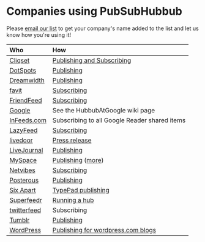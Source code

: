 # Companies using PubSubHubbub #

Please [email our list](http://groups.google.com/group/pubsubhubbub) to get your company's name added to the list and let us know how you're using it!

| **Who** | **How** |
|:--------|:--------|
| [Cliqset](http://cliqset.com) | [Publishing and Subscribing](http://blog.cliqset.com/2009/12/07/new-cliqset-features-rolling-out-today/) |
| [DotSpots](http://dotspots.com/) | [Publishing](http://blog.dotspots.com/2010/01/21/dotspots-goes-real-time/) |
| [Dreamwidth](http://www.dreamwidth.org) | [Publishing](http://wiki.dwscoalition.org/notes/Dev_Setting_Up_PubSubHubbub) |
| [favit](http://www.favit.com) | [Subscribing](http://blog.favit.com/bg/2009/08/13/pubsubhubbub-%D0%B2-favit/) |
| [FriendFeed](http://www.friendfeed.com) | [Subscribing](http://friendfeed.com/friendfeed-news/73d90026/today-google-engineers-announced-technology) |
| [Google](http://code.google.com/apis/pubsubhubbub/) | See the HubbubAtGoogle wiki page |
| [InFeeds.com](http://www.infeeds.com/) | Subscribing to all Google Reader shared items |
| [LazyFeed](http://www.lazyfeed.com) | [Subscribing](http://blog.lazyfeed.com/2009/09/lazyfeed-rsscloud-pubsubhubbub-real.html) |
| [livedoor](http://www.livedoor.com) | [Press release](http://corp.livedoor.com/pressrelease/2009/08/0818-01.html) |
| [LiveJournal](http://www.livejournal.com) | [Publishing](http://community.livejournal.com/lj_releases/48563.html) |
| [MySpace](http://myspace.com//) | [Publishing](http://wiki.developer.myspace.com/index.php?title=Real_Time_Stream_Functional_Overview) ([more](http://developer.myspace.com/Community/blogs/devteam/archive/2009/12/08/opening-the-flood-gates-and-unleashing-the-data.aspx)) |
| [Netvibes](http://netvibes.com) | [Subscribing](http://www.readwriteweb.com/archives/netvibes_launches_ultimate_news_and_lifestyle_dash.php) |
| [Posterous](http://posterous.com/) | [Publishing](http://blog.superfeedr.com/PubSubHubbub/posterous/publisher/posterous-supports-pubsubhubbub-with-superfeedr/) |
| [Six Apart](http://www.sixapart.com) | [TypePad publishing](http://everything.typepad.com/blog/2009/09/real-time-web-pushing-your-blogs.html) |
| [Superfeedr](http://superfeedr.com) | [Running a hub](http://groups.google.com/group/superfeedr/web/pubsubhubbub) |
| [twitterfeed](http://twitterfeed.com/) | Subscribing |
| [Tumblr](http://tumblr.com) | [Publishing](http://blog.superfeedr.com/Tumblr/publisher/pubsubhubbub/tumblr-has-a-hub/) |
| [WordPress](http://wordpress.com) | [Publishing for wordpress.com blogs](http://en.blog.wordpress.com/2010/03/03/rub-a-dub-dub-in-the-pubsubhubbub/#) |